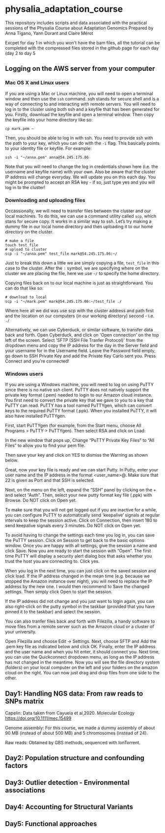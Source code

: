 # physalia_adaptation_course

This repository includes scripts and data associated with the practical sessions of the Physalia Course about Adaptation Genomics
Prepared by Anna Tigano, Yann Dorant and Claire Mérot

Excpet for day 1 in which you won't have the bam files, all the tutorial can be completed with the compressed files stored in the github page for each day (day 2 to day 5


## Logging on the AWS server from your computer
### Mac OS X and Linux users
If you are using a Mac or Linux machine, you will need to open a terminal window and then use the ```ssh``` command. ssh stands for secure shell and is a way of connecting to and interacting with remote servers. You will need to log in to the cluster using both ssh and a keyfile that has been generated for you.
Firstly, download the keyfile and open a terminal window. Then copy the keyfile into your home directory like so:
```
cp mark.pem ~
```
Then, you should be able to log in with ssh. You need to provide ssh with the path to your key, which you can do with the ```-i``` flag. This basically points to your identity file or keyfile. For example:
```
ssh -i "~/anna.pem" anna@54.245.175.86
```
Note that you will need to change the log in credentials shown here (i.e. the username and keyfile name) with your own. Also be aware that the cluster IP address will change everyday. We will update you on this each day. You might be prompted to accept an RSA key - if so, just type yes and you will log in to the cluster!

### Downloading and uploading files
Occassionally, we will need to transfer files between the cluster and our local machines. To do this, we can use a command utility called ```scp```, which stans for secure copy. It works in a similar way to ssh. Let’s try making a dummy file in our local home directory and then uploading it to our home directory on the cluster.
```
# make a file
touch test_file
# upload to cluster
scp -i "~/anna.pem" test_file mark@54.245.175.86:~/
```
Just to break this down a little we are simply copying a file, ```test_file``` in this case to the cluster. After the `:` symbol, we are specifying where on the cluster we are placing the file, here we use `~/` to specify the home directory.


Copying files back on to our local machine is just as straightforward. You can do that like so:
```
# download to local
scp -i "~/mark.pem" mark@54.245.175.86:~/test_file ./
```
Where here all we did was use scp with the cluster address and path first and the location on our computers (in our working directory) second - i.e. `./`

Alternatively, we can use Cyberduck, or similar software, to transfer data back and forth.
Open Cyberduck, and click on 'Open connection' on the top left of the screen. Select 'SFTP (SSH File Tranfer Protocol)' from the dropdown menu and copy the IP address for the day in the Server field and your username for in the Username field. Leave the Password field empty, go down to SSH Private Key and add the Private Key Carlo sent you. Press Connect and you're connected!

### Windows users
If you are using a Windows machine, you will need to log on using PuTTY since there is no native ssh client. PuTTY does not natively support the private key format (.pem) needed to login to our Amazon cloud instance. You first need to convert the private key that we gave to you to a key that PuTTY can read. PuTTY has a tool named PuTTYgen, which can convert keys to the required PuTTY format (.ppk). When you installed PuTTY, it will also have installed PuTTYgen.

First, start PuTTYgen (for example, from the Start menu, choose All Programs > PuTTY > PuTTYgen). Then select RSA and click on Load:

In the new window that pops up, Change “PuTTY Private Key Files” to “All Files” to allow you to find your pem file.

Then save your key and click on YES to dismiss the Warning as shown below.

Great, now your key file is ready and we can start Putty. In Putty, enter your user name and the IP address in the format <user_name>@<IP adress>. Make sure that 22 is given as Port and that SSH is selected.

Next, on the menu on the left, expand the “SSH” panel by clicking on the + and select “Auth”. Then, select your new putty format key file (.ppk) with Browse. Do NOT click on Open yet.

To make sure that you will not get logged out if you are inactive for a while, you can configure PuTTY to automatically send ‘keepalive’ signals at regular intervals to keep the session active. Click on Connection, then insert 180 to send keepalive signals every 3 minutes. Do NOT click on Open yet.

To avoid having to change the settings each time you log in, you can save the PuTTY session. Click on Session to get back to the basic options window. Once you are happy with all settings, give the session a name and click Save. Now you are ready to start the session with “Open”. The first time PuTTY will display a security alert dialog box that asks whether you trust the host you are connecting to. Click yes.

When you log in the next time, you can just click on the saved session and click load. If the IP address changed in the mean time (e.g. because we stopped the Amazon instance over night), you will need to replace the IP address by the new one. I would then recommend to Save the changed settings. Then simply click Open to start the session.

If the IP address did not change and you just want to login again, you can also right-click on the putty symbol in the taskbar (provided that you have pinned it to the taskbar) and select the session.

You can also tranfer files back and forth with Filezilla, a handy software to move files from a remote server such as the Amazon cloud or a cluster of your university.

Open Filezilla and choose Edit -> Settings.
Next, choose SFTP and Add the .pem key file as indicated below and click OK.
Finally, enter the IP address and the user name and when you hit enter, it should connect you. Next time, you can use the Quickconnect dropdown menu, as long as the IP address has not changed in the meantime.
Now you will see the file directory system (folders) on your local computer on the left and your folders on the amazon cloud on the right. You can now just drag and drop files from one side to the other.

## Day1: Handling NGS data: From raw reads to SNPs matrix

Capelin: Data taken from Cayuela et al,2020. Molecular Ecology https://doi.org/10.1111/mec.15499
 
Genome assembly: For this course, we made a dummy assembly of about 90 MB (instead of about 500 MB) and 5 chromosomes (instead of 24).

Raw reads: Obtained by GBS methods, sequenced with IonTorrent.
 
## Day2: Population structure and confounding factors

## Day3: Outlier detection - Environmental associations

## Day4: Accounting for Structural Variants

## Day5: Functional approaches


